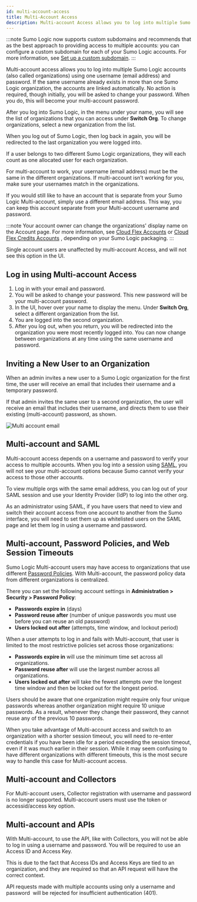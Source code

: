```yaml
---
id: multi-account-access
title: Multi-Account Access
description: Multi-account Access allows you to log into multiple Sumo Logic accounts using one username (email address) and password.
---
```



:::note
Sumo Logic now supports custom subdomains and recommends that as the best approach to providing access to multiple accounts: you can configure a custom subdomain for each of your Sumo Logic accounts. For more information, see [Set up a custom subdomain](docs/manage/manage-subscription/manage-org-settings.md).
:::

Multi-account access allows you to log into multiple Sumo Logic accounts (also called organizations) using one username (email address) and password. If the same username already exists in more than one Sumo Logic organization, the accounts are linked automatically. No action is required, though initially, you will be asked to change your password. When you do, this will become your multi-account password.

After you log into Sumo Logic, in the menu under your name, you will see the list of organizations that you can access under **Switch Org**. To change organizations, select a new organization from the list. 

When you log out of Sumo Logic, then log back in again, you will be redirected to the last organization you were logged into. 

If a user belongs to two different Sumo Logic organizations, they will each count as one allocated user for each organization.

For multi-account to work, your username (email address) must be the same in the different organizations. If multi-account isn’t working for you, make sure your usernames match in the organizations.

If you would still like to have an account that is separate from your Sumo Logic Multi-account, simply use a different email address. This way, you can keep this account separate from your Multi-account username and password.

:::note
Your account owner can change the organizations' display name on the Account page. For more information, see [Cloud Flex Accounts](docs/manage/manage-subscription/cloud-flex-accounts.md) or [Cloud Flex Credits Accounts](docs/manage/manage-subscription/cloud-flex-credits-accounts.md) , depending on your Sumo Logic packaging.
:::

Single account users are unaffected by multi-account Access, and will not see this option in the UI.

## Log in using Multi-account Access

1. Log in with your email and password.
1. You will be asked to change your password. This new password will be your multi-account password.
1. In the UI, hover over your name to display the menu. Under **Switch Org**, select a different organization from the list.
1. You are logged into the second organization.
1. After you log out, when you return, you will be redirected into the organization you were most recently logged into. You can now change between organizations at any time using the same username and password.

## Inviting a New User to an Organization

When an admin invites a new user to a Sumo Logic organization for the first time, the user will receive an email that includes their username and a temporary password.

If that admin invites the same user to a second organization, the user will receive an email that includes their username, and directs them to use their existing (multi-account) password, as shown.

![Multi account email](/img/users-and-roles/welcome.png)

## Multi-account and SAML

Multi-account access depends on a username and password to verify your access to multiple accounts. When you log into a session using [SAML](/docs/manage/security/saml), you will not see your multi-account options because Sumo cannot verify your access to those other accounts.

To view multiple orgs with the same email address, you can log out of your SAML session and use your Identity Provider (IdP) to log into the other org.

As an administrator using SAML, if you have users that need to view and switch their account access from one account to another from the Sumo interface, you will need to set them up as whitelisted users on the SAML page and let them log in using a username and password.

## Multi-account, Password Policies, and Web Session Timeouts

Sumo Logic Multi-account users may have access to organizations that use different [Password Policies](../../security/set-password-policy.md). With Multi-account, the password policy data from different organizations is centralized.

There you can set the following account settings in **Administration \> Security \> Password Policy**:

* **Passwords expire in** (days)
* **Password reuse after** (number of unique passwords you must use before you can reuse an old password)
* **Users locked out after** (attempts, time window, and lockout period)

When a user attempts to log in and fails with Multi-account, that user is limited to the most restrictive policies set across those organizations:

* **Passwords expire in** will use the minimum time set across all organizations.
* **Password reuse after** will use the largest number across all organizations.
* **Users locked out after** will take the fewest attempts over the longest time window and then be locked out for the longest period.

Users should be aware that one organization might require only four unique passwords whereas another organization might require 10 unique passwords. As a result, whenever they change their password, they cannot reuse any of the previous 10 passwords.

When you take advantage of Multi-account access and switch to an organization with a shorter session timeout, you will need to re-enter credentials if you have been idle for a period exceeding the session timeout, even if it was much earlier in their session. While it may seem confusing to have different organizations with different timeouts, this is the most secure way to handle this case for Multi-account access. 

## Multi-account and Collectors

For Multi-account users, Collector registration with username and password is no longer supported. Multi-account users must use the token or accessid/access key option. 

## Multi-account and APIs

With Multi-account, to use the API, like with Collectors, you will not be able to log in using a username and password. You will be required to use an Access ID and Access Key.

This is due to the fact that Access IDs and Access Keys are tied to an organization, and they are required so that an API request will have the correct context.

API requests made with multiple accounts using only a username and password  will be rejected for insufficient authentication (401).
